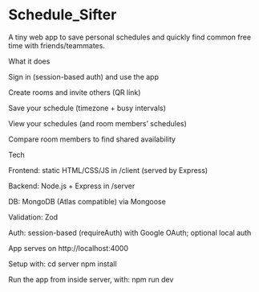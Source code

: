 # Schedule_Sifter

A tiny web app to save personal schedules and quickly find common free time with friends/teammates.

What it does

Sign in (session-based auth) and use the app

Create rooms and invite others (QR link)

Save your schedule (timezone + busy intervals)

View your schedules (and room members’ schedules)

Compare room members to find shared availability

Tech

Frontend: static HTML/CSS/JS in /client (served by Express)

Backend: Node.js + Express in /server

DB: MongoDB (Atlas compatible) via Mongoose

Validation: Zod

Auth: session-based (requireAuth) with Google OAuth; optional local auth



App serves on http://localhost:4000

Setup with:
cd server
npm install

Run the app from inside server, with:
npm run dev



